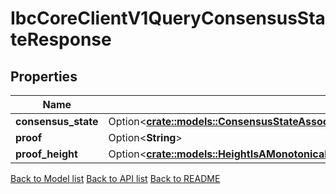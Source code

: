 # IbcCoreClientV1QueryConsensusStateResponse

## Properties

Name | Type | Description | Notes
------------ | ------------- | ------------- | -------------
**consensus_state** | Option<[**crate::models::ConsensusStateAssociatedWithTheClientIdentifierAtTheGivenHeight**](consensus_state_associated_with_the_client_identifier_at_the_given_height.md)> |  | [optional]
**proof** | Option<**String**> |  | [optional]
**proof_height** | Option<[**crate::models::HeightIsAMonotonicallyIncreasingDataTypeThatCanBeComparedAgainstAnotherHeightForThePurposesOfUpdatingAndFreezingClients**](Height_is_a_monotonically_increasing_data_type_that_can_be_compared_against_another_Height_for_the_purposes_of_updating_and_freezing_clients.md)> |  | [optional]

[Back to Model list](../README.md#documentation-for-models) [Back to API list](../README.md#documentation-for-api-endpoints) [Back to README](../README.md)


